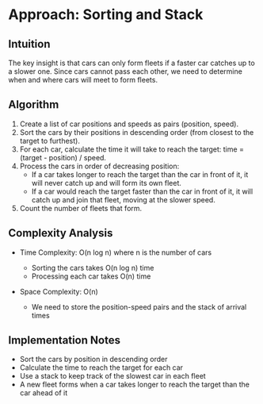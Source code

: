 # Approach: Sorting and Stack

## Intuition
The key insight is that cars can only form fleets if a faster car catches up to a slower one. Since cars cannot pass each other, we need to determine when and where cars will meet to form fleets.

## Algorithm
1. Create a list of car positions and speeds as pairs (position, speed).
2. Sort the cars by their positions in descending order (from closest to the target to furthest).
3. For each car, calculate the time it will take to reach the target: time = (target - position) / speed.
4. Process the cars in order of decreasing position:
   - If a car takes longer to reach the target than the car in front of it, it will never catch up and will form its own fleet.
   - If a car would reach the target faster than the car in front of it, it will catch up and join that fleet, moving at the slower speed.
5. Count the number of fleets that form.

## Complexity Analysis
- Time Complexity: O(n log n) where n is the number of cars
  - Sorting the cars takes O(n log n) time
  - Processing each car takes O(n) time
  
- Space Complexity: O(n)
  - We need to store the position-speed pairs and the stack of arrival times

## Implementation Notes
- Sort the cars by position in descending order
- Calculate the time to reach the target for each car
- Use a stack to keep track of the slowest car in each fleet
- A new fleet forms when a car takes longer to reach the target than the car ahead of it
